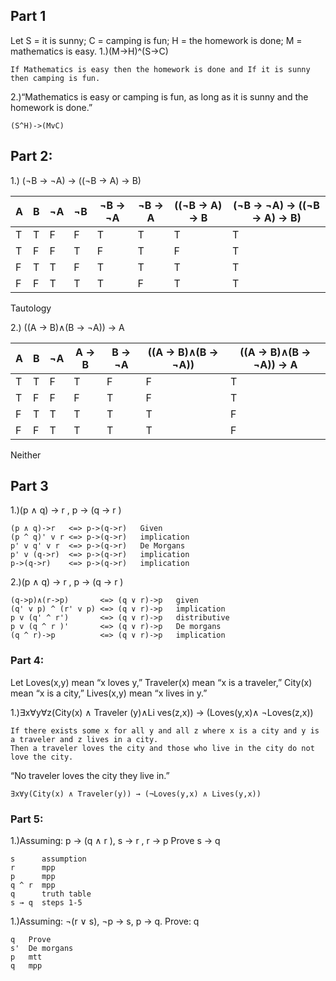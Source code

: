 ## Part 1

Let S = it is sunny; C = camping is fun; H = the homework is done; M = mathematics is easy.
1.)(M->H)^(S->C)
```
If Mathematics is easy then the homework is done and If it is sunny then camping is fun.
```

2.)“Mathematics is easy or camping is fun, as long as it is sunny and the homework is done.”
```
(S^H)->(MvC)
```
## Part 2:

1.) (¬B → ¬A) → ((¬B → A) → B)

| A | B | ¬A | ¬B | ¬B → ¬A  | ¬B → A  | ((¬B → A) -> B | (¬B → ¬A) → ((¬B → A) → B)
|---|---|--- |--- | -------- | ------- | --------------- |--------------------------- 
| T | T | F  | F  | T        | T       |  T              | T
| T | F | F  | T  | F        | T       |  F              | T
| F | T | T  | F  | T        | T       |  T              | T
| F | F | T  | T  | T        | F       |  T              | T


Tautology

2.) ((A → B)∧(B → ¬A)) → A

| A | B | ¬A |  A → B  | B → ¬A  | ((A → B)∧(B → ¬A)) | ((A → B)∧(B → ¬A)) → A
|---|---|--- | ------- | ------- | ------------------ | ---------------------- 
| T | T | F  | T       | F       | F                  | T
| T | F | F  | F       | T       | F                  | T
| F | T | T  | T       | T       | T                  | F
| F | F | T  | T       | T       | T                  | F


Neither

## Part 3

1.)(p ∧ q) → r , p → (q → r )
```
(p ∧ q)->r   <=> p->(q->r)   Given    
(p ^ q)' v r <=> p->(q->r)   implication 
p' v q' v r  <=> p->(q->r)   De Morgans  
p' v (q->r)  <=> p->(q->r)   implication 
p->(q->r)    <=> p->(q->r)   implication 
```
2.)(p ∧ q) → r , p → (q → r )
```
(q->p)∧(r->p)       <=> (q ∨ r)->p   given        
(q' v p) ^ (r' v p) <=> (q ∨ r)->p   implication  
p v (q' ^ r')       <=> (q ∨ r)->p   distributive 
p v (q ^ r )'       <=> (q ∨ r)->p   De morgans   
(q ^ r)->p          <=> (q ∨ r)->p   implication  
```

### Part 4:
Let Loves(x,y) mean “x loves y,” Traveler(x) mean “x is a traveler,”
City(x) mean “x is a city,” Lives(x,y) mean “x lives in y.”

1.)∃x∀y∀z(City(x) ∧ Traveler (y)∧Li ves(z,x)) → (Loves(y,x)∧ ¬Loves(z,x))
```
If there exists some x for all y and all z where x is a city and y is a traveler and z lives in a city. 
Then a traveler loves the city and those who live in the city do not love the city. 
```
“No traveler loves the city they live in.”
```
∃x∀y(City(x) ∧ Traveler(y)) → (¬Loves(y,x) ∧ Lives(y,x))
```

### Part 5: 

1.)Assuming: p → (q ∧ r ), s → r , r → p
   Prove s → q
```
s      assumption    
r      mpp    
p      mpp    
q ^ r  mpp   
q      truth table
s → q  steps 1-5
```

1.)Assuming: ¬(r ∨ s), ¬p → s, p → q.
   Prove: q 
```
q   Prove
s'  De morgans  
p   mtt       
q   mpp        
```
